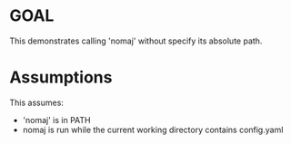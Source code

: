 
# GOAL
This demonstrates calling 'nomaj' without specify its absolute path.

# Assumptions
This assumes:
- 'nomaj' is in PATH
- nomaj is run while the current working directory contains config.yaml

